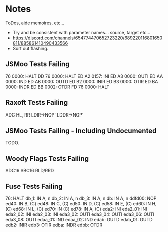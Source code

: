 # Notes

ToDos, aide memoires, etc...

- Try and be consistent with parameter names... source, target etc...
- https://discord.com/channels/654774470652723220/689220116801650811/885861410490433566
- Sort out flashing.

## JSMoo Tests Failing

76 0000: HALT
DD 76 0000: HALT
ED A2 0157: INI
ED A3 0000: OUTI
ED AA 0000: IND
ED AB 0000: OUTD
ED B2 0000: INIR
ED B3 0000: OTIR
ED BA 0000: INDR
ED BB 0002: OTDR
FD 76 0000: HALT

## Raxoft Tests Failing

ADC HL, RR
LDIR->NOP'
LDDR->NOP'

## JSMoo Tests Failing - Including Undocumented

TODO.

## Woody Flags Tests Failing

ADC16
SBC16
RLD/RRD

## Fuse Tests Failing

76: HALT
db_1: IN A, n
db_2: IN A, n
db_3: IN A, n
db: IN A, n
ddfd00: NOP
ed40: IN B, (C)
ed48: IN C, (C)
ed50: IN D, (C)
ed58: IN E, (C)
ed60: IN H, (C)
ed68: IN L, (C)
ed70: IN (C)
ed78: IN A, (C)
eda2: INI
eda2_01: INI
eda2_02: INI
eda2_03: INI
eda3_02: OUTI
eda3_04: OUTI
eda3_06: OUTI
eda3_08: OUTI
edaa_01: IND
edaa_02: IND
edab: OUTD
edab_01: OUTD
edb2: INIR
edb3: OTIR
edba: INDR
edbb: OTDR